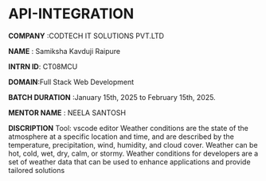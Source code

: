 # API-INTEGRATION

**COMPANY** :CODTECH IT SOLUTIONS PVT.LTD 

**NAME** : Samiksha Kavduji Raipure 

**INTRN ID**: CT08MCU 

**DOMAIN**:Full Stack Web Development 

**BATCH DURATION** :January 15th, 2025 to February 15th, 2025.

**MENTOR NAME** : NEELA SANTOSH


**DISCRIPTION**
Tool: vscode editor 
Weather conditions are the state of the atmosphere at a specific location and time, and are described by the temperature, precipitation, wind, humidity, and cloud cover. Weather can be hot, cold, wet, dry, calm, or stormy. Weather conditions for developers are a set of weather data that can be used to enhance applications and provide tailored solutions 


